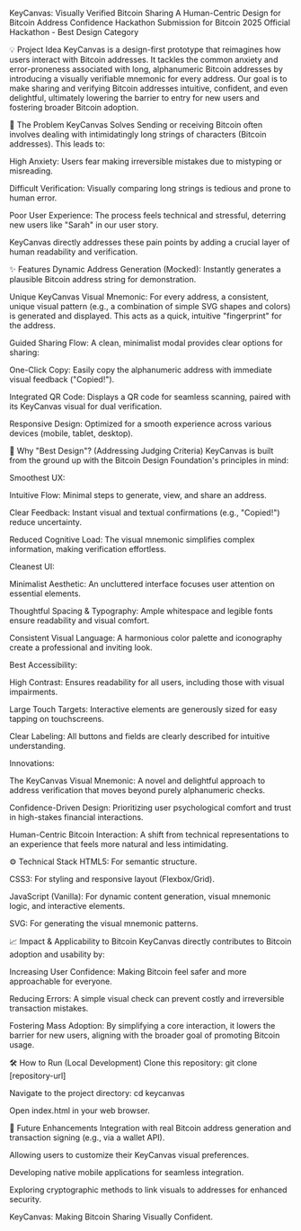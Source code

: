 KeyCanvas: Visually Verified Bitcoin Sharing
A Human-Centric Design for Bitcoin Address Confidence
Hackathon Submission for Bitcoin 2025 Official Hackathon - Best Design Category

💡 Project Idea
KeyCanvas is a design-first prototype that reimagines how users interact with Bitcoin addresses. It tackles the common anxiety and error-proneness associated with long, alphanumeric Bitcoin addresses by introducing a visually verifiable mnemonic for every address. Our goal is to make sharing and verifying Bitcoin addresses intuitive, confident, and even delightful, ultimately lowering the barrier to entry for new users and fostering broader Bitcoin adoption.

🚀 The Problem KeyCanvas Solves
Sending or receiving Bitcoin often involves dealing with intimidatingly long strings of characters (Bitcoin addresses). This leads to:

High Anxiety: Users fear making irreversible mistakes due to mistyping or misreading.

Difficult Verification: Visually comparing long strings is tedious and prone to human error.

Poor User Experience: The process feels technical and stressful, deterring new users like "Sarah" in our user story.

KeyCanvas directly addresses these pain points by adding a crucial layer of human readability and verification.

✨ Features
Dynamic Address Generation (Mocked): Instantly generates a plausible Bitcoin address string for demonstration.

Unique KeyCanvas Visual Mnemonic: For every address, a consistent, unique visual pattern (e.g., a combination of simple SVG shapes and colors) is generated and displayed. This acts as a quick, intuitive "fingerprint" for the address.

Guided Sharing Flow: A clean, minimalist modal provides clear options for sharing:

One-Click Copy: Easily copy the alphanumeric address with immediate visual feedback ("Copied!").

Integrated QR Code: Displays a QR code for seamless scanning, paired with its KeyCanvas visual for dual verification.

Responsive Design: Optimized for a smooth experience across various devices (mobile, tablet, desktop).

🎨 Why "Best Design"? (Addressing Judging Criteria)
KeyCanvas is built from the ground up with the Bitcoin Design Foundation's principles in mind:

Smoothest UX:

Intuitive Flow: Minimal steps to generate, view, and share an address.

Clear Feedback: Instant visual and textual confirmations (e.g., "Copied!") reduce uncertainty.

Reduced Cognitive Load: The visual mnemonic simplifies complex information, making verification effortless.

Cleanest UI:

Minimalist Aesthetic: An uncluttered interface focuses user attention on essential elements.

Thoughtful Spacing & Typography: Ample whitespace and legible fonts ensure readability and visual comfort.

Consistent Visual Language: A harmonious color palette and iconography create a professional and inviting look.

Best Accessibility:

High Contrast: Ensures readability for all users, including those with visual impairments.

Large Touch Targets: Interactive elements are generously sized for easy tapping on touchscreens.

Clear Labeling: All buttons and fields are clearly described for intuitive understanding.

Innovations:

The KeyCanvas Visual Mnemonic: A novel and delightful approach to address verification that moves beyond purely alphanumeric checks.

Confidence-Driven Design: Prioritizing user psychological comfort and trust in high-stakes financial interactions.

Human-Centric Bitcoin Interaction: A shift from technical representations to an experience that feels more natural and less intimidating.

⚙️ Technical Stack
HTML5: For semantic structure.

CSS3: For styling and responsive layout (Flexbox/Grid).

JavaScript (Vanilla): For dynamic content generation, visual mnemonic logic, and interactive elements.

SVG: For generating the visual mnemonic patterns.

📈 Impact & Applicability to Bitcoin
KeyCanvas directly contributes to Bitcoin adoption and usability by:

Increasing User Confidence: Making Bitcoin feel safer and more approachable for everyone.

Reducing Errors: A simple visual check can prevent costly and irreversible transaction mistakes.

Fostering Mass Adoption: By simplifying a core interaction, it lowers the barrier for new users, aligning with the broader goal of promoting Bitcoin usage.

🛠️ How to Run (Local Development)
Clone this repository: git clone [repository-url]

Navigate to the project directory: cd keycanvas

Open index.html in your web browser.

🚀 Future Enhancements
Integration with real Bitcoin address generation and transaction signing (e.g., via a wallet API).

Allowing users to customize their KeyCanvas visual preferences.

Developing native mobile applications for seamless integration.

Exploring cryptographic methods to link visuals to addresses for enhanced security.

KeyCanvas: Making Bitcoin Sharing Visually Confident.
